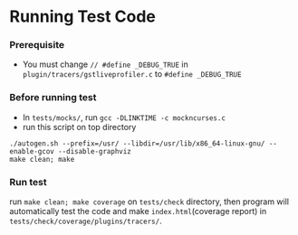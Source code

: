 # Running Test Code
### Prerequisite
* You must change `// #define _DEBUG_TRUE` in `plugin/tracers/gstliveprofiler.c` to `#define _DEBUG_TRUE`
### Before running test
* In `tests/mocks/`, run `gcc -DLINKTIME -c mockncurses.c`
* run this script on top directory
```
./autogen.sh --prefix=/usr/ --libdir=/usr/lib/x86_64-linux-gnu/ --enable-gcov --disable-graphviz
make clean; make
```
### Run test
run `make clean; make coverage` on `tests/check` directory, then program will automatically test the code and make `index.html`(coverage report) in `tests/check/coverage/plugins/tracers/`.
